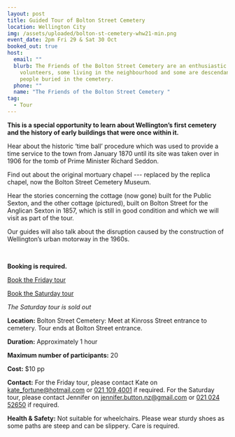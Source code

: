 ```yaml
---
layout: post
title: Guided Tour of Bolton Street Cemetery
location: Wellington City
img: /assets/uploaded/bolton-st-cemetery-whw21-min.png
event_date: 2pm Fri 29 & Sat 30 Oct
booked_out: true
host:
  email: ""
  blurb: The Friends of the Bolton Street Cemetery are an enthusiastic group of
    volunteers, some living in the neighbourhood and some are descendants of
    people buried in the cemetery.
  phone: ""
  name: "The Friends of the Bolton Street Cemetery "
tag:
  - Tour
---
```

**This is a special opportunity to learn about Wellington’s first cemetery and the history of early buildings that were once within it.** 

Hear about the historic ‘time ball’ procedure which was used to provide a time service to the town from January 1870 until its site was taken over in 1906 for the tomb of Prime Minister Richard Seddon. 

Find out about the original mortuary chapel --- replaced by the replica chapel, now the Bolton Street Cemetery Museum. 

Hear the stories concerning the cottage (now gone) built for the Public Sexton, and the other cottage (pictured), built on Bolton Street for the Anglican Sexton in 1857, which is still in good condition and which we will visit as part of the tour. 

Our guides will also talk about the disruption caused by the construction of Wellington’s urban motorway in the 1960s.

<br>

**Booking is required.** 

<a href="https://www.eventfinda.co.nz/2021/guided-tour-of-bolton-street-cemetery/wellington?_ga=2.42993253.1506322484.1627443652-1256761527.1602535946" class="button">Book the Friday tour</a>

<a href="https://www.eventfinda.co.nz/2021/guided-tour-of-bolton-street-cemetery2/wellington?_ga=2.42993253.1506322484.1627443652-1256761527.1602535946" class="button">Book the Saturday tour</a> 

*The Saturday tour is sold out*

**Location:** Bolton Street Cemetery: Meet at Kinross Street entrance to cemetery. Tour ends at Bolton Street entrance.

**Duration:** Approximately 1 hour

**Maximum number of participants:**  20

**Cost:** $10 pp

**Contact:** For the Friday tour, please contact Kate on [kate_fortune@hotmail.com](mailto:kate_fortune@hotmail.com) or [021 109 4001](tel:0211094001) if required. For the Saturday tour, please contact Jennifer on [jennifer.button.nz@gmail.com](tel:jennifer.button.nz@gmail.com) or [021 024 52650](tel:02102452650) if required.

**Health & Safety:** Not suitable for wheelchairs. Please wear sturdy shoes as some paths are steep and can be slippery. Care is required.